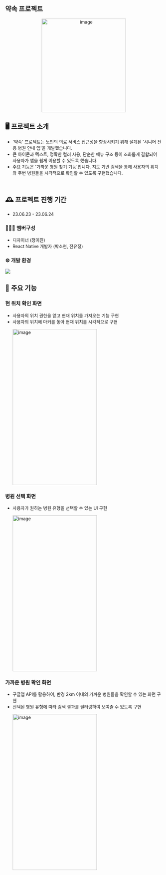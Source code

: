 ## 약속 프로젝트 

<p align="center">
  <img src="https://github.com/miriPromise/miriPromise_frontend/assets/109844803/444c2af4-8fea-46a5-9cfa-d77cd5fa8470" alt="image" width="270" height="300" />
</p>


## 🖥️ 프로젝트 소개
- '약속' 프로젝트는 노인의 의료 서비스 접근성을 향상시키기 위해 설계된 '시니어 전용 병원 안내 앱'을 개발했습니다.   
- 큰 아이콘과 텍스트, 명확한 컬러 사용, 단순한 메뉴 구조 등이 조화롭게 결합되어 사용자가 앱을 쉽게 이용할 수 있도록 했습니다. 
- 주요 기능은 '가까운 병원 찾기 기능'입니다. 지도 기반 검색을 통해 사용자의 위치와 주변 병원들을 시각적으로 확인할 수 있도록 구현했습니다.
<br>

## 🕰️ 프로젝트 진행 기간
* 23.06.23 - 23.06.24 

### 🧑‍🤝‍🧑 맴버구성
 - 디자이너 (정이진)
 - React Native 개발자 (박소현, 전유정)
   
### ⚙️ 개발 환경
   <img src="https://img.shields.io/badge/React Native-0088CC?style=flat-square&logo=React&logoColor=white"/>

## 📌 주요 기능
### 현 위치 확인 화면 
-  사용자의 위치 권한을 얻고 현재 위치를 가져오는 기능 구현
-  사용자의 위치에 마커를 놓아 현재 위치를 시각적으로 구현 
    <p>
      <img src="https://github.com/miriPromise/miriPromise_frontend/assets/109844803/af3e345a-1083-42bc-972a-a46f3b69e171" alt="image" width="270" height="500" />
    </p>

### 병원 선택 화면 
- 사용자가 원하는 병원 유형을 선택할 수 있는 UI 구현
  <p>
  <img src="https://github.com/miriPromise/miriPromise_frontend/assets/109844803/0aa0c186-539d-4c73-8ce5-02e97eebd600" alt="image" width="270" height="500" />
</p>
    
### 가까운 병원 확인 화면
- 구글맵 API를 활용하여, 반경 2km 이내의 가까운 병원들을 확인할 수 있는 화면 구현 
- 선택된 병원 유형에 따라 검색 결과를 필터링하여 보여줄 수 있도록 구현
  <p align="left">
  <img src="https://github.com/miriPromise/miriPromise_frontend/assets/109844803/e5d2ca57-e33d-4b24-ad15-0a36b4c2a5ad2" alt="image" width="270" height="500" />
</p>



